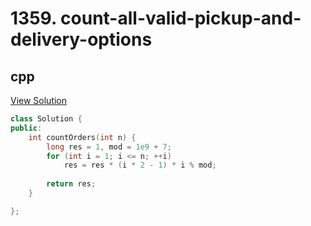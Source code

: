 # 1359. count-all-valid-pickup-and-delivery-options

## cpp

[View Solution](1359-count-all-valid-pickup-and-delivery-options.cpp)


```cpp
class Solution {
public:
    int countOrders(int n) {
        long res = 1, mod = 1e9 + 7;
        for (int i = 1; i <= n; ++i)
            res = res * (i * 2 - 1) * i % mod;
        
        return res;
    }

};
```
